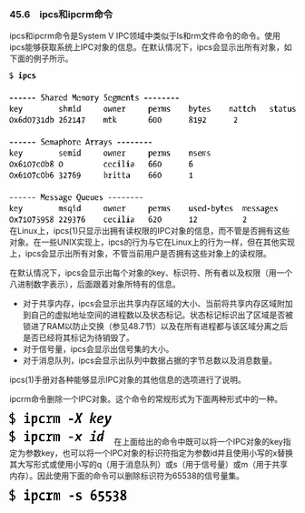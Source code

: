 ### 45.6　ipcs和ipcrm命令

ipcs和ipcrm命令是System V IPC领域中类似于ls和rm文件命令的命令。使用ipcs能够获取系统上IPC对象的信息。在默认情况下，ipcs会显示出所有对象，如下面的例子所示。



![1176.png](../images/1176.png)
在Linux上，ipcs(1)只显示出拥有读权限的IPC对象的信息，而不管是否拥有这些对象。在一些UNIX实现上，ipcs的行为与它在Linux上的行为一样，但在其他实现上，ipcs会显示出所有对象，不管当前用户是否拥有这些对象上的读权限。

在默认情况下，ipcs会显示出每个对象的key、标识符、所有者以及权限（用一个八进制数字表示），后面跟着对象所特有的信息。

+ 对于共享内存，ipcs会显示出共享内存区域的大小、当前将共享内存区域附加到自己的虚拟地址空间的进程数以及状态标记。状态标记标识出了区域是否被锁进了RAM以防止交换（参见48.7节）以及在所有进程都与该区域分离之后是否已经将其标记为待销毁了。
+ 对于信号量，ipcs会显示出信号集的大小。
+ 对于消息队列，ipcs会显示出队列中数据占据的字节总数以及消息数量。

ipcs(1)手册对各种能够显示IPC对象的其他信息的选项进行了说明。

ipcrm命令删除一个IPC对象。这个命令的常规形式为下面两种形式中的一种。



![1177.png](../images/1177.png)
在上面给出的命令中既可以将一个IPC对象的key指定为参数key，也可以将一个IPC对象的标识符指定为参数id并且使用小写的x替换其大写形式或使用小写的q（用于消息队列）或s（用于信号量）或m（用于共享内存）。因此使用下面的命令可以删除标识符为65538的信号量集。



![1178.png](../images/1178.png)
